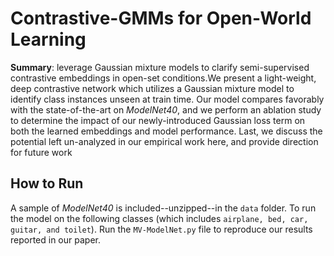 # Contrastive-GMMs for Open-World Learning
**Summary**: leverage Gaussian mixture models to clarify semi-supervised contrastive embeddings in open-set conditions.We present a light-weight, deep contrastive network which utilizes a Gaussian mixture model to identify class instances unseen at train time. Our model compares favorably with the state-of-the-art on _ModelNet40_, and we perform an ablation study to determine the impact of our newly-introduced Gaussian loss term on both the learned embeddings and model performance. Last, we discuss the potential left un-analyzed in our empirical work here, and provide direction for future work


## How to Run
A sample of _ModelNet40_ is included--unzipped--in the ``data`` folder. To run the model on the following classes (which includes ```airplane, bed, car, guitar, and toilet```). Run the ```MV-ModelNet.py``` file to reproduce our results reported in our paper. 
